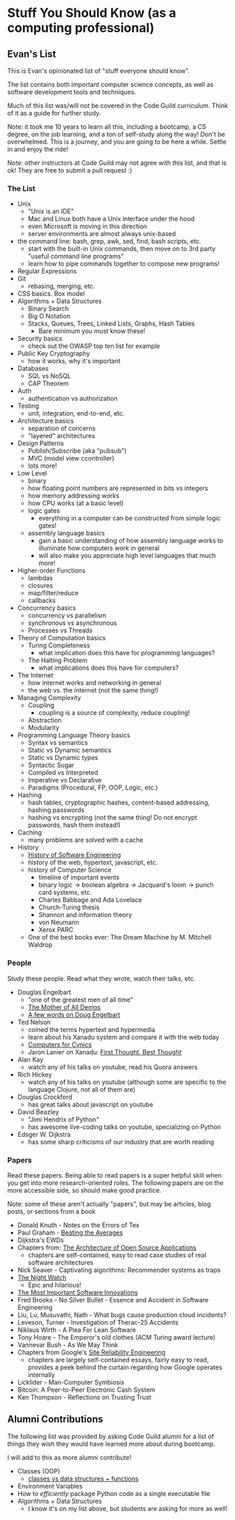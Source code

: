 # Stuff You Should Know (as a computing professional)

## Evan's List

This is Evan's opinionated list of "stuff everyone should know".

The list contains both important computer science concepts, as well as software development tools and techniques.

Much of this list was/will not be covered in the Code Guild curriculum. Think of it as a guide for further study.

Note: it took me 10 years to learn all this, including a bootcamp, a CS degree, on the job learning, and a ton of self-study along the way! Don't be overwhelmed. This is a journey, and you are going to be here a while. Settle in and enjoy the ride!

Note: other instructors at Code Guild may not agree with this list, and that is ok! They are free to submit a pull request :)

### The List

* Unix
  * "Unix is an IDE"
  * Mac and Linux both have a Unix interface under the hood
  * even Microsoft is moving in this direction
  * server environments are almost always unix-based
* the command line: bash, grep, awk, sed, find, bash scripts, etc.
  * start with the built-in Unix commands, then move on to 3rd party "useful command line programs"
  * learn how to pipe commands together to compose new programs!
* Regular Expressions
* Git
  * rebasing, merging, etc.
* CSS basics. Box model
* Algorithms + Data Structures
  * Binary Search
  * Big O Notation
  * Stacks, Queues, Trees, Linked Lists, Graphs, Hash Tables
    * Bare minimum you *must* know these!
* Security basics
  * check out the OWASP top ten list for example
* Public Key Cryptography
  * how it works, why it's important
* Databases
  * SQL vs NoSQL
  * CAP Theorem
* Auth 
  * authentication vs authorization
* Testing
  * unit, integration, end-to-end, etc.
* Architecture basics
  * separation of concerns
  * "layered" architectures
* Design Patterns
  * Publish/Subscribe (aka "pubsub")
  * MVC (model view ccontroller)
  * lots more!
* Low Level
  * binary
  * how floating point numbers are represented in bits vs integers
  * how memory addressing works
  * how CPU works (at a basic level)
  * logic gates
    * everything in a computer can be constructed from simple logic gates!
  * assembly language basics
    * gain a basic understanding of how assembly language works to illuminate how computers work in general
    * will also make you appreciate high level languages that much more!
* Higher-order Functions
  * lambdas
  * closures
  * map/filter/reduce
  * callbacks
* Concurrency basics
  * concurrency vs parallelism
  * synchronous vs asynchronous
  * Processes vs Threads
* Theory of Computation basics
  * Turing Completeness
    * what implication does this have for programming languages?
  * The Halting Problem
    * what implications does this have for computers? 
* The Internet
  * how internet works and networking in general
  * the web vs. the internet (not the same thing!)
* Managing Complexity
  * Coupling
    * coupling is a source of complexity, reduce coupling!
  * Abstraction
  * Modularity
* Programming Language Theory basics
  * Syntax vs semantics
  * Static vs Dynamic semantics
  * Static vs Dynamic types
  * Syntactic Sugar
  * Compiled vs Interpreted
  * Imperative vs Declarative
  * Paradigms (Procedural, FP, OOP, Logic, etc.)
* Hashing
  * hash tables, cryptographic hashes, content-based addressing, hashing passwords
  * hashing vs encrypting (not the same thing! Do not encrypt passwords, hash them instead!)
* Caching
  * many problems are solved with a cache
* History
  * [History of Software Engineering](https://learning.acm.org/techtalks/histofsofteng)
  * history of the web, hypertext, javascript, etc.
  * history of Computer Science
    * timeline of important events
    * binary logic -> boolean algebra -> Jacquard's loom -> punch card systems, etc.
    * Charles Babbage and Ada Lovelace
    * Church-Turing thesis
    * Shannon and information theory
    * von Neumann
    * Xerox PARC
  * One of the best books ever: The Dream Machine by M. Mitchell Waldrop 

### People

Study these people. Read what they wrote, watch their talks, etc.

* Douglas Engelbart
  * "one of the greatest men of all time"
  * [The Mother of All Demos](https://www.youtube.com/watch?v=yJDv-zdhzMY)
  * [A few words on Doug Engelbart](http://worrydream.com/Engelbart/)
* Ted Nelson
  * coined the terms hypertext and hypermedia 
  * learn about his Xanadu system and compare it with the web today
  * [Computers for Cynics](https://www.youtube.com/playlist?list=PLAdoQNdX3OqUIT0h2k5kUjDN7rDBnmbRl)
  * Jaron Lanier on Xanadu: [First Thought, Best Thought](https://www.youtube.com/watch?v=5i6LXdj_Z6s)
* Alan Kay
  * watch any of his talks on youtube, read his Quora answers
* Rich Hickey
  * watch any of his talks on youtube (although some are specific to the language Clojure, not all of them are)
* Douglas Crockford
  * has great talks about javascript on youtube
* David Beazley
  * "Jimi Hendrix of Python"
  * has awesome live-coding talks on youtube, specializing on Python
* Edsger W. Dijkstra
  * has some sharp criticisms of our industry that are worth reading

### Papers

Read these papers. Being able to read papers is a super helpful skill when you get into more research-oriented roles. The following papers are on the more accessible side, so should make good practice.

Note: some of these aren't actually "papers", but may be articles, blog posts, or sections from a book

* Donald Knuth - Notes on the Errors of Tex
* Paul Graham - [Beating the Averages](http://www.paulgraham.com/avg.html)
* Dijkstra's EWDs
* Chapters from: [The Architecture of Open Source Applications](https://aosabook.org/en/index.html)
  * chapters are self-contained, easy to read case studies of real software architectures
* Nick Seaver - Captivating algorithms: Recommender systems as traps
* [The Night Watch](https://scholar.harvard.edu/files/mickens/files/thenightwatch.pdf)
  * Epic and hilarious!
* [The Most Important Software Innovations](https://dwheeler.com/innovation/innovation.html)
* Fred Brooks - No Silver Bullet - Essence and Accident in Software Engineering
* Liu, Lu, Musuvathi, Nath - What bugs cause production cloud incidents?
* Leveson, Turner - Investigation of Therac-25 Accidents
* Niklaus Wirth - A Plea For Lean Software
* Tony Hoare - The Emperor's old clothes (ACM Turing award lecture)
* Vannevar Bush - As We May Think
* Chapters from Google's [Site Reliability Engineering](https://landing.google.com/sre/sre-book/toc/index.html)
  * chapters are largely self-contained essays, fairly easy to read, provides a peek behind the curtain regarding how Google operates internally
* Licklider - Man-Computer Symbiosis
* Bitcoin: A Peer-to-Peer Electronic Cash System
* Ken Thompson - Reflections on Trusting Trust

## Alumni Contributions

The following list was provided by asking Code Guild alumni for a list of things they wish they would have learned more about during bootcamp.

I will add to this as more alumni contribute!

* Classes (OOP)
  * [classes vs data structures + functions](https://blog.cleancoder.com/uncle-bob/2019/06/16/ObjectsAndDataStructures.html)
* Environment Variables
* How to *efficiently* package Python code as a single executable file
* Algorithms + Data Structures
  * I know it's on my list above, but students are asking for more as well!